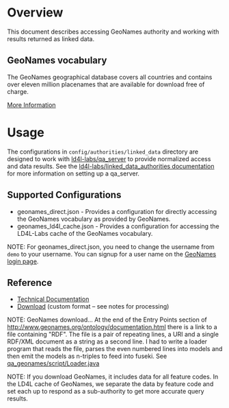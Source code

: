 # Overview

This document describes accessing GeoNames authority and working with results returned as linked data. 

## GeoNames vocabulary

The GeoNames geographical database covers all countries and contains over eleven million placenames that are available for download free of charge.

[More Information](http://www.geonames.org/)


# Usage

The configurations in `config/authorities/linked_data` directory are designed to work with [ld4l-labs/qa_server](https://github.com/ld4l-labs/qa_server) to provide normalized access and data results.  See the [ld4l-labs/linked_data_authorities documentation](https://github.com/ld4l-labs/linked_data_authorities/blob/master/README.md) for more information on setting up a qa_server.

## Supported Configurations

* geonames_direct.json - Provides a configuration for directly accessing the GeoNames vocabulary as provided by GeoNames.
* geonames_ld4l_cache.json - Provides a configuration for accessing the LD4L-Labs cache of the GeoNames vocabulary.

NOTE: For geonames_direct.json, you need to change the username from `demo` to your username.  You can signup for a user name on the [GeoNames login page](http://www.geonames.org/login).

## Reference

* [Technical Documentation](http://www.geonames.org/export/geonames-search.html)
* [Download](http://www.geonames.org/ontology/documentation.html) (custom format – see notes for processing)

NOTE: GeoNames download…  At the end of the Entry Points section of http://www.geonames.org/ontology/documentation.html there is a link to a file containing "RDF".  The file is a pair of repeating lines, a URI and a single RDF/XML document as a string as a second line.  I had to write a loader program that reads the file, parses the even numbered lines into models and then emit the models as n-triples to feed into fuseki.  See [qa_geonames/script/Loader.java](https://github.com/ld4l-labs/linked_data_authorities/blob/master/script/Loader.java)

NOTE: If you download GeoNames, it includes data for all feature codes.  In the LD4L cache of GeoNames, we separate the data by feature code and set each up to respond as a sub-authority to get more accurate query results. 